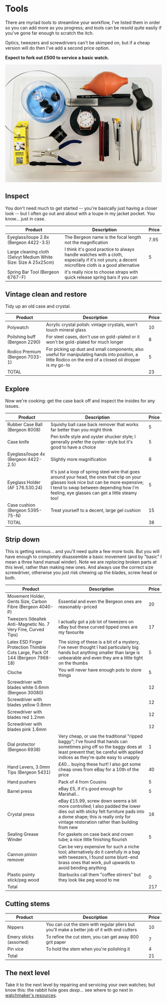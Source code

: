 # Tools

There are myriad tools to streamline your workflow, I've listed them in order so you can add more as you progress; and tools can be resold quite easily if you've gone far enough to scratch the itch.

Optics, tweezers and screwdrivers can't be skimped on, but if a cheap version will do then I've add a second price option.

__Expect to fork out £500 to service a basic watch.__

<!-- See the [full spreadsheet](tools.xlsx). -->

![Molniya 3602 tools](molniya_3602_tools.jpg)

<!--
| Item | Price |
| ---- | ----- |
| Tweezers, Idealtek Anti-Magnetic No. 7 Very Fine, Curved Tips	 | 16.95 |
| Bergeon 6938 Dial Protector |	0.70 |
| Movement Holder, Gents Size, Carbon Fibre (Bergeon 4040-P) | 16.95 |
| Material Box, Swiss Made | 12.95 |
| Bergeon 30080 - Individual Screwdrivers with Blades Color: Yellow - 0.80mm |11.95 |
| Hand Levers, 3.0mm Tips (Bergeon 5431) | 39.95 |
| Bergeon 2290 Polishing Buff | 2.50 |
| Selvyt Medium (PR) Cloth, White Size: Size A 25x25cm | 3.50 |
-->


## Inspect

You don't need much to get started -- you're basically just having a closer look -- but I often go out and about with a loupe in my jacket pocket. You know... just in case.

| Product | Description | Price |
|---|---|---|
| Eyeglass/loupe 2.8x (Bergeon 4422-3.5) | The Bergeon name is the focal length not the magnification | 7.95 |
| Large cleaning cloth (Selvyt Medium White Size: Size A 25x25cm) | I think it's good practice to always handle watches with a cloth, especially if it's not yours; a decent microfibre cloth is a good alternative | 5 |
| Spring Bar Tool (Bergeon 6767-F) | it's really nice to choose straps with quick release spring bars if you can |

## Vintage clean and restore

Tidy up an old case and crystal.

| Product | Description | Price |
|---|---|---|
| Polywatch | Acrylic crystal polish: vintage crystals, won't touch mineral glass | 10 |
| Polishing buff (Bergeon 2290) | For steel cases, don't use on gold-plated or it won't be gold-plated for much longer | 8 |
| Rodico Premium (Bergeon 7033-1) | For picking up dust and small components; also useful for manipulating hands into position, a little Rodico on the end of a closed oil dropper is my go-to | 5 |
| TOTAL | | 23 |

## Explore

Now we're cooking: get the case back off and inspect the insides for any issues.

| Product | Description | Price |
|---|---|---|
| Rubber Case Ball (Bergeon 8008) | Squishy ball case back remover that works far better than you might think | 5 |
| Case knife | Pen knife style and oyster shucker style; I generally prefer the oyster-style but it's good to have a choice | 5 |
| Eyeglass/loupe 4x (Bergeon 4422-2.5) | Slightly more magnification | 8 |
| Eyeglass Holder (AF 176.530.24) | It's just a loop of spring steel wire that goes around your head, the ones that clip on your glasses look nice but can be more expensive; I tend to swap between depending how I'm feeling, eye glasses can get a little steamy too! | 5 |
| Case cushion (Bergeon 5395-75-N) | Treat yourself to a decent, large gel cushion | 15 |
| TOTAL | | 38 |

## Strip down

This is getting serious... and you'll need quite a few more tools. But you will have enough to completely disassemble a basic movement (and by "basic" I mean a three hand manual winder). Note we are _replacing_ broken parts at this level, rather than making new ones. And always use the correct size screwdriver, otherwise you just risk chewing up the blades, screw head or both.

| Product | Description | Price |
|---|---|---|
| Movement Holder, Gents Size, Carbon Fibre (Bergeon 4040-P) | Essential and even the Bergeon ones are reasonably-priced | 20 |
| Tweezers (Idealtek Anti-Magnetic No. 7 Very Fine, Curved Tips) | I actually got a job lot of tweezers on eBay but these curved tipped ones are my favourite | 17 |
| Latex ESD Finger Protection Thimble Cots Large, Pack Of 144 (Bergeon 7968-18) | The sizing of these is a bit of a mystery, I've never thought I had particularly big hands but anything smaller than large is unbearable and even they are a little tight on the thumbs | 5 |
| Cloche | You will never have enough pots to store things | 5 |
| Screwdriver with blades white 0.6mm (Bergeon 30080) | | 12 |
| Screwdriver with blades yellow 0.8mm | | 12 |
| Screwdriver with blades red 1.2mm | | 12 |
| Screwdriver with blades pink 1.6mm | | 12 |
| Dial protector (Bergeon 6938) | Very cheap, or use the traditional "ripped baggy"; I've found that hands can sometimes ping off so the baggy does at least prevent that; be careful with applied indices as they're quite easy to unapply | 1 |
| Hand Levers, 3.0mm Tips (Bergeon 5431) | £40... buying these hurt! I also got some cheap ones from eBay for a 10th of the price | 40 |
| Hand pushers | Pack of 4 from Cousins | 5 |
| Barrel press | eBay £5, if it's good enough for Marshall... | 5 |
| Crystal press | eBay £15.99, screw down seems a bit more controlled; I also padded the lower dies out with sticky felt furniture pads into a dome shape; this is really only for vintage restoration rather than building from new | 16 |
| Sealing Grease Winder | For gaskets on case back and crown tube; a nice little finishing flourish | 5 |
| Cannon pinion remover | Can be very expensive for such a niche tool; alternatively do it carefully in a bag with tweezers, I found some blunt-end brass ones that work, pull upwards to avoid bending anything | |
| Plastic pointy stick/peg wood |Starbucks call them "coffee stirrers" but they look like peg wood to me | 0 |
| Total | | 217 |

## Cutting stems

| Product | Description | Price |
|---|---|---|
| Nippers | You can cut the stem with regular pliers but you'll make a better job of it with end cutters | 10 |
| Emery sticks (assorted) | To refine the cut stem, you can get away 800 grit paper | 7 |
| Pin vice | To hold the stem when you're polishing it | 4 |
| Total | | 21 |

## The next level

Take it to the next level by repairing and servicing your own watches; but know this: the rabbit hole goes _deep_... see where to go next in [watchmaker's resources](watchmaker.md#clean).
